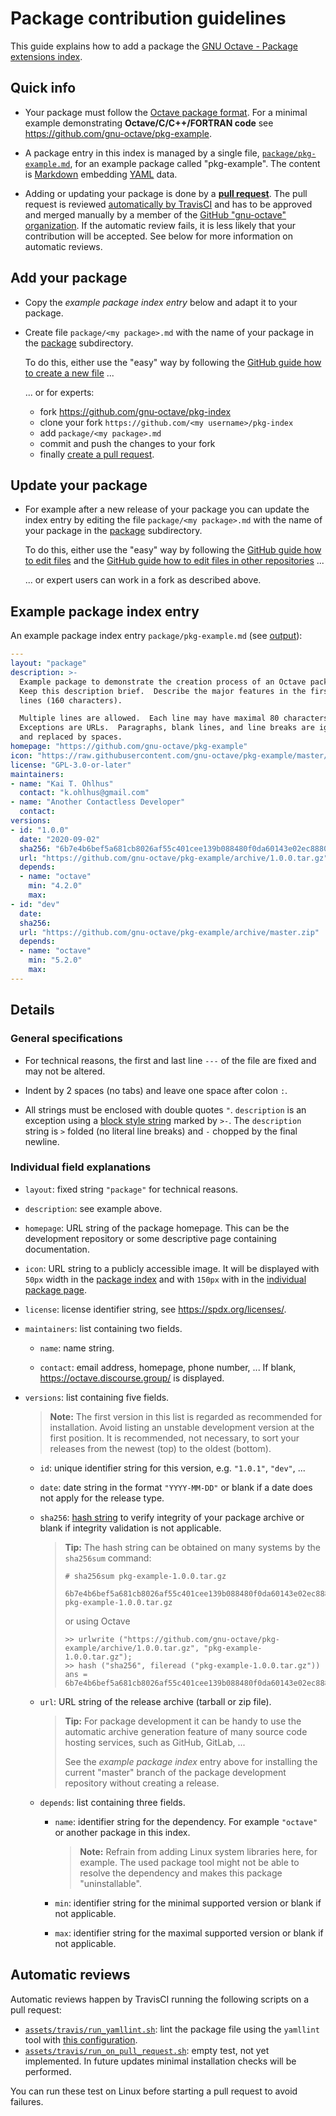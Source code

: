 # Package contribution guidelines

This guide explains how to add a package the
[GNU Octave - Package extensions index](https://gnu-octave.github.io/pkg-index/).


## Quick info

- Your package must follow the
  [Octave package format](https://octave.org/doc/v5.2.0/Creating-Packages.html).
  For a minimal example demonstrating **Octave/C/C++/FORTRAN code** see
  <https://github.com/gnu-octave/pkg-example>.

- A package entry in this index is managed by a single file,
  [`package/pkg-example.md`](#example-package-index-entry),
  for an example package called "pkg-example".
  The content is [Markdown](https://en.wikipedia.org/wiki/Markdown)
  embedding [YAML](https://en.wikipedia.org/wiki/YAML) data.

- Adding or updating your package is done by a
  [**pull request**](https://docs.github.com/en/github/getting-started-with-github/github-glossary#pull-request).
  The pull request is reviewed
  [automatically by TravisCI](https://travis-ci.org/github/gnu-octave/pkg-index)
  and has to be approved and merged manually by a member of the
  [GitHub "gnu-octave" organization](https://github.com/orgs/gnu-octave/people).
  If the automatic review fails, it is less likely that your contribution will
  be accepted.  See below for more information on automatic reviews.


## Add your package

- Copy the *example package index entry* below and adapt it to your package.

- Create file `package/<my package>.md` with the name of your package in the
  [package](https://github.com/gnu-octave/pkg-index/tree/master/package)
  subdirectory.

  To do this, either use the "easy" way by following the
  [GitHub guide how to create a new file](https://docs.github.com/en/github/managing-files-in-a-repository/creating-new-files)
  ...

  ... or for experts:
  - fork <https://github.com/gnu-octave/pkg-index>
  - clone your fork `https://github.com/<my username>/pkg-index`
  - add `package/<my package>.md`
  - commit and push the changes to your fork
  - finally [create a pull request](https://docs.github.com/en/github/collaborating-with-issues-and-pull-requests/creating-a-pull-request).


## Update your package

- For example after a new release of your package you can update the index
  entry by editing the file `package/<my package>.md` with the name of your
  package in the
  [package](https://github.com/gnu-octave/pkg-index/tree/master/package)
  subdirectory.

  To do this, either use the "easy" way by following the
  [GitHub guide how to edit files](https://docs.github.com/en/github/managing-files-in-a-repository/editing-files-in-your-repository)
  and the
  [GitHub guide how to edit files in other repositories](https://docs.github.com/en/github/managing-files-in-a-repository/editing-files-in-another-users-repository)
  ...

  ... or expert users can work in a fork as described above.


## Example package index entry

An example package index entry `package/pkg-example.md`
(see [output](https://gnu-octave.github.io/pkg-index/package/pkg-example)):

```yaml
---
layout: "package"
description: >-
  Example package to demonstrate the creation process of an Octave package.
  Keep this description brief.  Describe the major features in the first two
  lines (160 characters).

  Multiple lines are allowed.  Each line may have maximal 80 characters.
  Exceptions are URLs.  Paragraphs, blank lines, and line breaks are ignored
  and replaced by spaces.
homepage: "https://github.com/gnu-octave/pkg-example"
icon: "https://raw.githubusercontent.com/gnu-octave/pkg-example/master/doc/icon.png"
license: "GPL-3.0-or-later"
maintainers:
- name: "Kai T. Ohlhus"
  contact: "k.ohlhus@gmail.com"
- name: "Another Contactless Developer"
  contact:
versions:
- id: "1.0.0"
  date: "2020-09-02"
  sha256: "6b7e4b6bef5a681cb8026af55c401cee139b088480f0da60143e02ec8880cb51"
  url: "https://github.com/gnu-octave/pkg-example/archive/1.0.0.tar.gz"
  depends:
  - name: "octave"
    min: "4.2.0"
    max:
- id: "dev"
  date:
  sha256:
  url: "https://github.com/gnu-octave/pkg-example/archive/master.zip"
  depends:
  - name: "octave"
    min: "5.2.0"
    max:
---
```


## Details

### General specifications

- For technical reasons, the first and last line `---` of the file are
  fixed and may not be altered.

- Indent by 2 spaces (no tabs) and leave one space after colon `:`.

- All strings must be enclosed with double quotes `"`.
  `description` is an exception using a
  [block style string](https://yaml.org/spec/1.2/spec.html#Block)
  marked by `>-`.  The `description` string is `>` folded (no literal line
  breaks) and `-` chopped by the final newline.


### Individual field explanations

- `layout`: fixed string `"package"` for technical reasons.

- `description`: see example above.

- `homepage`: URL string of the package homepage.  This can be the development
  repository or some descriptive page containing documentation.

- `icon`: URL string to a publicly accessible image.  It will be displayed with
  `50px` width in the [package index](https://gnu-octave.github.io/pkg-index/)
  and with `150px` with in the
  [individual package page](https://gnu-octave.github.io/pkg-index/package/pkg-example).

- `license`: license identifier string, see <https://spdx.org/licenses/>.

- `maintainers`: list containing two fields.

  - `name`: name string.

  - `contact`: email address, homepage, phone number, ...
    If blank, <https://octave.discourse.group/> is displayed.

- `versions`: list containing five fields.

  > **Note:** The first version in this list is regarded as recommended for
  > installation.  Avoid listing an unstable development version at the first
  > position.  It is recommended, not necessary, to sort your releases from
  > the newest (top) to the oldest (bottom).

  - `id`: unique identifier string for this version, e.g. `"1.0.1"`, `"dev"`,
    ...

  - `date`: date string in the format `"YYYY-MM-DD"` or blank if a date does
    not apply for the release type.

  - `sha256`: [hash string](https://en.wikipedia.org/wiki/SHA-2) to verify
    integrity of your package archive or blank if integrity validation is not
    applicable.

    > **Tip:** The hash string can be obtained on many systems by the
    > `sha256sum` command:
    > ```
    > # sha256sum pkg-example-1.0.0.tar.gz
    >
    > 6b7e4b6bef5a681cb8026af55c401cee139b088480f0da60143e02ec8880cb51  pkg-example-1.0.0.tar.gz
    > ```
    > or using Octave
    > ```
    > >> urlwrite ("https://github.com/gnu-octave/pkg-example/archive/1.0.0.tar.gz", "pkg-example-1.0.0.tar.gz");
    > >> hash ("sha256", fileread ("pkg-example-1.0.0.tar.gz"))
    > ans = 6b7e4b6bef5a681cb8026af55c401cee139b088480f0da60143e02ec8880cb51
    > ```

  - `url`: URL string of the release archive (tarball or zip file).

    > **Tip:** For package development it can be handy to use the automatic
    > archive generation feature of many source code hosting services, such as
    > GitHub, GitLab, ...
    >
    > See the *example package index* entry above for installing the current
    > "master" branch of the package development repository without creating
    > a release.

  - `depends`: list containing three fields.

    - `name`: identifier string for the dependency.  For example `"octave"` or
      another package in this index.

      > **Note:** Refrain from adding Linux system libraries here, for example.
      > The used package tool might not be able to resolve the dependency
      > and makes this package "uninstallable".

    - `min`: identifier string for the minimal supported version or blank if not
      applicable.

    - `max`: identifier string for the maximal supported version or blank if not
      applicable.


## Automatic reviews

Automatic reviews happen by TravisCI running the following scripts on a pull
request:

- [`assets/travis/run_yamllint.sh`](https://github.com/gnu-octave/pkg-index/blob/master/assets/travis/run_yamllint.sh):
  lint the package file using the `yamllint` tool with
  [this configuration](https://github.com/gnu-octave/pkg-index/blob/master/assets/travis/yamllint.yaml).
- [`assets/travis/run_on_pull_request.sh`](https://github.com/gnu-octave/pkg-index/blob/master/assets/travis/run_on_pull_requests.sh):
  empty test, not yet implemented.  In future updates minimal installation
  checks will be performed.

You can run these test on Linux before starting a pull request to avoid
failures.
